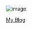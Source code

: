 ![image](https://travis-ci.com/light0x00/blog.svg?branch=master)

[My Blog](https://blog.light0x00.com/)